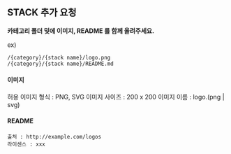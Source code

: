 ## STACK 추가 요청

**카테고리 폴더 및에 이미지, README 를 함께 올려주세요.**

ex)

```
/{category}/{stack name}/logo.png
/{category}/{stack name}/README.md
```

#### 이미지

허용 이미지 형식 : PNG, SVG
이미지 사이즈 : 200 x 200
이미지 이름 : logo.(png | svg)

#### README

```
출처 : http://example.com/logos
라이센스 : xxx
```
